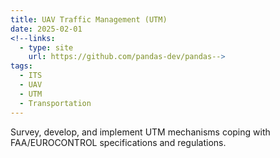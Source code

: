 ```yaml
---
title: UAV Traffic Management (UTM)
date: 2025-02-01
<!--links:
  - type: site
    url: https://github.com/pandas-dev/pandas-->
tags:
  - ITS
  - UAV
  - UTM
  - Transportation
---
```

<!--![screen reader text](icon.png "caption")
Flexible and powerful data analysis / manipulation library for Python, providing labeled data structures.-->
Survey, develop, and implement UTM mechanisms coping with FAA/EUROCONTROL specifications and regulations.

<!--more-->
